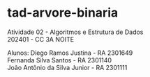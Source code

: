 # tad-arvore-binaria
Atividade 02 - Algoritmos e Estrutura de Dados <br /> 
202401 - CC 3A NOITE

Alunos:
Diego Ramos Justina - RA 2301649 <br /> 
Fernanda Silva Santos - RA 2301140 <br /> 
João Antônio da Silva Junior - RA 2301111 <br /> 
